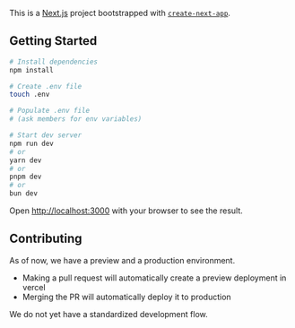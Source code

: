 This is a [Next.js](https://nextjs.org/) project bootstrapped with [`create-next-app`](https://github.com/vercel/next.js/tree/canary/packages/create-next-app).

## Getting Started

```bash
# Install dependencies
npm install

# Create .env file
touch .env

# Populate .env file
# (ask members for env variables)

# Start dev server
npm run dev
# or
yarn dev
# or
pnpm dev
# or
bun dev
```

Open [http://localhost:3000](http://localhost:3000) with your browser to see the result.

## Contributing

As of now, we have a preview and a production environment.

-   Making a pull request will automatically create a preview deployment in vercel
-   Merging the PR will automatically deploy it to production

We do not yet have a standardized development flow.
